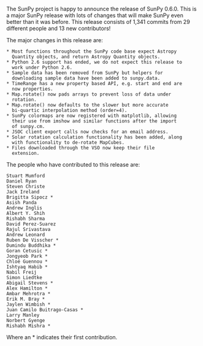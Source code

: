 The SunPy project is happy to announce the release of SunPy 0.6.0.
This is a major SunPy release with lots of changes that will make SunPy even
better than it was before.
This release consists of 1,341 commits from 29 different people and
13 new contributors!

The major changes in this release are:

    * Most functions throughout the SunPy code base expect Astropy
      Quantity objects, and return Astropy Quantity objects.
    * Python 2.6 support has ended, we do not expect this release to
      work under Python 2.6.
    * Sample data has been removed from SunPy but helpers for
      downloading sample data have been added to sunpy.data.
    * TimeRange has a new property based API, e.g. start and end are
      now properties.
    * Map.rotate() now pads arrays to prevent loss of data under
      rotation.
    * Map.rotate() now defaults to the slower but more accurate
      bi-quartic interpolation method (order=4).
    * SunPy colormaps are now registered with matplotlib, allowing
      their use from imshow and similar functions after the import
      of sunpy.cm.
    * JSOC client export calls now checks for an email address.
    * Solar rotation calculation functionality has been added, along
      with functionality to de-rotate MapCubes.
    * Files downloaded through the VSO now keep their file
      extension.

The people who have contributed to this release are:


    Stuart Mumford
    Daniel Ryan
    Steven Christe
    Jack Ireland
    Brigitta Sipocz *
    Asish Panda
    Andrew Inglis
    Albert Y. Shih
    Rishabh Sharma
    David Perez-Suarez
    Rajul Srivastava
    Andrew Leonard
    Ruben De Visscher *
    Dumindu Buddhika *
    Goran Cetusic *
    Jongyeob Park *
    Chloé Guennou *
    Ishtyaq Habib *
    Nabil Freij
    Simon Liedtke
    Abigail Stevens *
    Alex Hamilton *
    Ambar Mehrotra *
    Erik M. Bray *
    Jaylen Wimbish *
    Juan Camilo Buitrago-Casas *
    Larry Manley
    Norbert Gyenge
    Rishabh Mishra *

Where an * indicates their first contribution.
